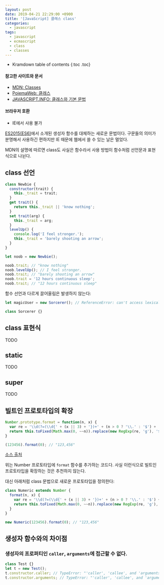 ```yaml
---
layout: post
date: 2019-04-21 22:29:00 +0900
title: '[JavaScript] 클래스 class'
categories:
  - javascript
tags:
  - javascript
  - ecmascript
  - class
  - classes
---
```


* Kramdown table of contents
{:toc .toc}

#### 참고한 사이트와 문서

- [MDN: Classes](https://developer.mozilla.org/ko/docs/Web/JavaScript/Reference/Classes)
- [PoiemaWeb: 클래스](https://poiemaweb.com/es6-class)
- [JAVASCRIPT.INFO: 클래스와 기본 문법](https://ko.javascript.info/class)

#### 브라우저 호환

- IE에서 사용 불가

[ES2015(ES6)](https://www.ecma-international.org/ecma-262/6.0/#sec-class-definitions)에서 소개된 생성자 함수를 대체하는 새로운 문법이다. 구문들의 의미가 분명해서 사용하긴 편하지만 IE 때문에 웹에서 쓸 수 있는 날은 멀었다.

MDN의 설명에 따르면 class도 사실은 함수라서 사용 방법이 함수처럼 선언문과 표현식으로 나뉜다.

## class 선언

```js
class Newbie {
  constructor(trait) {
    this._trait = trait;
  }
  get trait() {
    return this._trait || 'know nothing';
  }
  set trait(arg) {
    this._trait = arg;
  }
  levelUp() {
    console.log('I feel stronger.');
    this._trait = 'barely shooting an arrow';
  }
}

let noob = new Newbie();

noob.trait; // "know nothing"
noob.levelUp(); // I feel stronger.
noob.trait; // "barely shooting an arrow"
noob.trait = '12 hours continuous sleep';
noob.trait; // "12 hours continuous sleep"
```

함수 선언과 다르게 끌어올림은 발생하지 않는다:

```js
let magicUser = new Sorcerer(); // ReferenceError: can't access lexical declaration `Sorcerer' before initialization

class Sorcerer {}
```

## class 표현식

TODO

## static

TODO

## super

TODO

## 빌트인 프로토타입의 확장

```js
Number.prototype.format = function(n, x) {
  var re = '\\d(?=(\\d{' + (x || 3) + '})+' + (n > 0 ? '\\.' : '$') + ')';
  return this.toFixed(Math.max(0, ~~n)).replace(new RegExp(re, 'g'), '$&,');
}

(123456).format(0); // "123,456"
```

[소스 출처](http://stackoverflow.com/questions/149055/how-can-i-format-numbers-as-money-in-javascript)

위는 Number 프로토타입에 `format` 함수를 추가하는 코드다. 사실 이런식으로 빌트인 프로토타입을 확장하는 것은 추천하지 않는다.

대신 아래처럼 class 문법으로 새로운 프로토타입을 정의한다:

```js
class Numeric extends Number {
  format(n, x) {
    var re = '\\d(?=(\\d{' + (x || 3) + '})+' + (n > 0 ? '\\.' : '$') + ')';
    return this.toFixed(Math.max(0, ~~n)).replace(new RegExp(re, 'g'), '$&,');
  }
}

new Numeric(123456).format(0); // "123,456"
```

## 생성자 함수와의 차이점

### 생성자의 프로퍼티인 `caller`, `arguments`에 접근할 수 없다.

```js
class Test {}
let t = new Test();
t.constructor.caller; // TypeError: "'caller', 'callee', and 'arguments' properties may not be accessed on strict mode functions or the arguments objects for calls to them"
t.constructor.arguments; // TypeError: "'caller', 'callee', and 'arguments' properties may not be accessed on strict mode functions or the arguments objects for calls to them"
```
